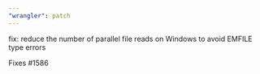 ```yaml
---
"wrangler": patch
---
```


fix: reduce the number of parallel file reads on Windows to avoid EMFILE type errors

Fixes #1586
